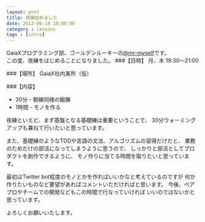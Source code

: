 ```yaml
---
layout: post
title: 夜練始めました
date: 2012-06-18 18:00:00
category : lessons
tags : [intro]
---
```


GaiaXプログラミング部、ゴールデンルーキーの[@mr-myself](https://github.com/mr-myself)です。<br>
この度、夜練をはじめることになりました。
###【日時】
月、木 19:30〜21:00

###【場所】
GaiaX社内某所（仮）

###【内容】
 * 30分 - 朝練同様の鍛錬<br>
 * 1時間 - モノを作る<br>

夜練といえど、まず基盤となる基礎練は重要ということで、
30分ウォーミングアップも兼ねて行いたいと思っています。

また、基礎練のようなTDDや言語の文法、アルゴリズムの習得だけだと、
業務のためだけの部活になってしまうように思うので、
しっかりと部活としてプロダクトを創作できるように、
モノ作りに当てる時間を取りたいと思っています。

最初はTwitter bot程度のモノとかを作ればいいかなと考えているのですが
何か作りたいものなど要望があればコメントいただければと思います。
今後、ペアプロやチームでの開発などもこの時間で行なっていければ
いいのではないかと思っています。

よろしくお願いいたします。



